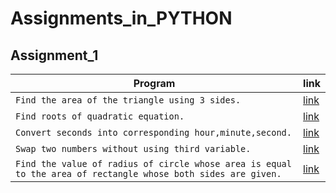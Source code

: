 # Assignments_in_PYTHON
## Assignment_1
| Program | link |
| ------- | ---- |
| `Find the area of the triangle using 3 sides.` | [link](https://github.com/chandrakant100/Assignments_in_PYTHON/blob/master/assignment1/triangle.py) |
| `Find roots of quadratic equation.` | [link](https://github.com/chandrakant100/Assignments_in_PYTHON/blob/master/assignment1/roots.py) |
| `Convert seconds into corresponding hour,minute,second.` | [link](https://github.com/chandrakant100/Assignments_in_PYTHON/blob/master/assignment1/time.py) |
| `Swap two numbers without using third variable.` | [link](https://github.com/chandrakant100/Assignments_in_PYTHON/blob/master/assignment1/swap.py)|
| `Find the value of radius of circle whose area is equal to the area of rectangle whose both sides are given.` |[link](https://github.com/chandrakant100/Assignments_in_PYTHON/blob/master/assignment1/radius.py)|